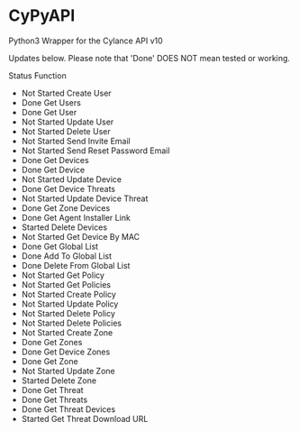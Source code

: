 # CyPyAPI
Python3 Wrapper for the Cylance API v10
 
Updates below. Please note that 'Done' DOES NOT mean tested or working.

Status	      Function
* Not Started	  Create User
* Done	        Get Users
* Done	        Get User
* Not Started	  Update User
* Not Started	  Delete User
* Not Started 	Send Invite Email
* Not Started	  Send Reset Password Email
* Done	        Get Devices
* Done	        Get Device
* Not Started	  Update Device
* Done	        Get Device Threats
* Not Started	  Update Device Threat
* Done	        Get Zone Devices
* Done	        Get Agent Installer Link
* Started	      Delete Devices
* Not Started	  Get Device By MAC
* Done	        Get Global List
* Done	        Add To Global List
* Done	        Delete From Global List
* Not Started	  Get Policy
* Not Started	  Get Policies
* Not Started	  Create Policy
* Not Started	  Update Policy
* Not Started	  Delete Policy
* Not Started	  Delete Policies
* Not Started	  Create Zone
* Done	        Get Zones
* Done	        Get Device Zones
* Done	        Get Zone
* Not Started	  Update Zone
* Started	      Delete Zone
* Done	        Get Threat
* Done	        Get Threats
* Done	        Get Threat Devices
* Started	      Get Threat Download URL
